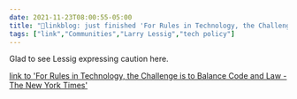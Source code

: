 ```yaml
---
date: 2021-11-23T08:00:55-05:00
title: "🔗linkblog: just finished 'For Rules in Technology, the Challenge is to Balance Code and Law - The New York Times'"
tags: ["link","Communities","Larry Lessig","tech policy"]
---
```

Glad to see Lessig expressing caution here.
 
[link to 'For Rules in Technology, the Challenge is to Balance Code and Law - The New York Times'](https://www.nytimes.com/2021/11/23/business/dealbook/cryptocurrency-code-law-technology.html)
